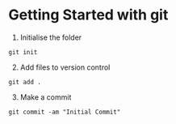 # Getting Started with git

1. Initialise the folder

```
git init
```

2. Add files to version control

```
git add .
```

3. Make a commit

```
git commit -am "Initial Commit"
```
